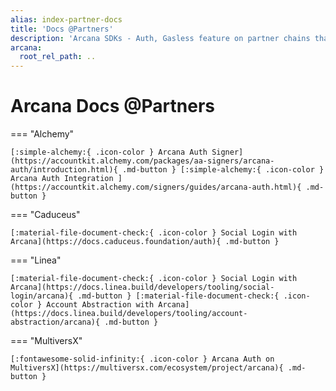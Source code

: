```yaml
---
alias: index-partner-docs
title: 'Docs @Partners'
description: 'Arcana SDKs - Auth, Gasless feature on partner chains that are pre-configured in Arcana wallet. Check out Arcana documentation on partner chain docs sites.'
arcana:
  root_rel_path: ..
---
```


# Arcana Docs @Partners

=== "Alchemy"

    [:simple-alchemy:{ .icon-color } Arcana Auth Signer](https://accountkit.alchemy.com/packages/aa-signers/arcana-auth/introduction.html){ .md-button } [:simple-alchemy:{ .icon-color } Arcana Auth Integration ](https://accountkit.alchemy.com/signers/guides/arcana-auth.html){ .md-button }

=== "Caduceus"

    [:material-file-document-check:{ .icon-color } Social Login with Arcana](https://docs.caduceus.foundation/auth){ .md-button }

=== "Linea"
    
    [:material-file-document-check:{ .icon-color } Social Login with Arcana](https://docs.linea.build/developers/tooling/social-login/arcana){ .md-button } [:material-file-document-check:{ .icon-color } Account Abstraction with Arcana](https://docs.linea.build/developers/tooling/account-abstraction/arcana){ .md-button }

=== "MultiversX"

    [:fontawesome-solid-infinity:{ .icon-color } Arcana Auth on MultiversX](https://multiversx.com/ecosystem/project/arcana){ .md-button }

